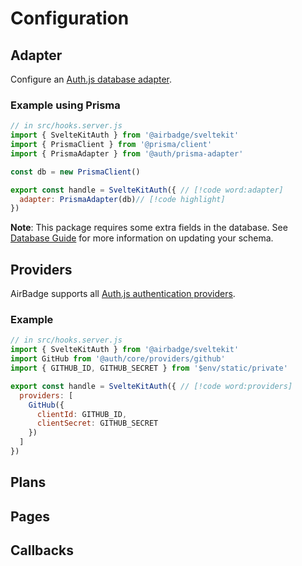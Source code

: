 # Configuration

## Adapter

Configure an [Auth.js database adapter](https://authjs.dev/reference/core/adapters).

### Example using Prisma

```js
// in src/hooks.server.js
import { SvelteKitAuth } from '@airbadge/sveltekit'
import { PrismaClient } from '@prisma/client'
import { PrismaAdapter } from '@auth/prisma-adapter'

const db = new PrismaClient()

export const handle = SvelteKitAuth({ // [!code word:adapter]
  adapter: PrismaAdapter(db)// [!code highlight]
})
```

**Note**: This package requires some extra fields in the database. See [Database Guide](/database) for more information on updating your schema.

## Providers

AirBadge supports all [Auth.js authentication providers](https://authjs.dev/reference/core/providers).

### Example

```js
// in src/hooks.server.js
import { SvelteKitAuth } from '@airbadge/sveltekit'
import GitHub from '@auth/core/providers/github'
import { GITHUB_ID, GITHUB_SECRET } from '$env/static/private'

export const handle = SvelteKitAuth({ // [!code word:providers]
  providers: [
    GitHub({
      clientId: GITHUB_ID,
      clientSecret: GITHUB_SECRET
    })
  ]
})
```

## Plans

## Pages

## Callbacks
